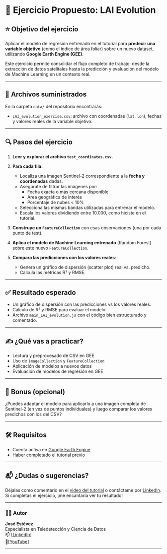 # 📘 Ejercicio Propuesto: LAI Evolution

##  ⭐ Objetivo del ejercicio

Aplicar el modelo de regresión entrenado en el tutorial para **predecir una variable objetivo** (como el índice de área foliar) sobre un nuevo dataset, utilizando **Google Earth Engine (GEE)**.

Este ejercicio permite consolidar el flujo completo de trabajo: desde la extracción de datos satelitales hasta la predicción y evaluación del modelo de Machine Learning en un contexto real.

---

## 📂 Archivos suministrados

En la carpeta `data/` del repositorio encontrarás:

- `LAI_evolution_exercise.csv`: archivo con coordenadas (`lat`, `lon`), fechas y valores reales de la variable objetivo.
---

## 🔍 Pasos del ejercicio

1. **Leer y explorar el archivo `test_coordinates.csv`.**

2. **Para cada fila:**
   - Localiza una imagen Sentinel-2 correspondiente a la **fecha y coordenadas** dadas.
   - Asegúrate de filtrar las imágenes por:
     - Fecha exacta o más cercana disponible
     - Área geográfica de interés
     - Porcentaje de nubes < 10%
   - Selecciona las mismas bandas utilizadas para entrenar el modelo.
   - Escala los valores dividiendo entre 10.000, como hiciste en el tutorial.

3. **Construye un `FeatureCollection`** con esas observaciones (una por cada punto de test).

4. **Aplica el modelo de Machine Learning entrenado** (Random Forest) sobre este nuevo `FeatureCollection`.

5. **Compara las predicciones con los valores reales**:
   - Genera un gráfico de dispersión (scatter plot) real vs. predicho.
   - Calcula las métricas R² y RMSE.

---

## ✅ Resultado esperado

- Un gráfico de dispersión con las predicciones vs los valores reales.
- Cálculo de R² y RMSE para evaluar el modelo.
- Archivo `main_LAI_evolution.js` con el código bien estructurado y comentado.

---

## ✍️ ¿Qué vas a practicar?

- Lectura y preprocesado de CSV en GEE
- Uso de `ImageCollection` y `FeatureCollection`
- Aplicación de modelos a nuevos datos
- Evaluación de modelos de regresión en GEE

---

## 🧩 Bonus (opcional)

¿Puedes adaptar el modelo para aplicarlo a una imagen completa de Sentinel-2 (en vez de puntos individuales) y luego comparar los valores predichos con los del CSV?

---

## 🛠️ Requisitos

- Cuenta activa en [Google Earth Engine](https://earthengine.google.com/)
- Haber completado el tutorial previo

---

## 📬 ¿Dudas o sugerencias?

Déjalas como comentario en el [video del tutorial](#) o contáctame por [LinkedIn](#).  
Si completas el ejercicio, ¡me encantaría ver tu resultado!

---

### 👨‍💻 Autor

**José Estévez**  
Especialista en Teledetección y Ciencia de Datos   
📫 [[LinkedIn](https://www.linkedin.com/in/estevez-jose/)]  
🎥[[YouTube](https://youtube.com/@fit2predictlab?si=0jnFQBtVOBCmNK9W)]

---
